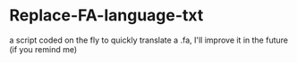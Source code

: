 # Replace-FA-language-txt
a script coded on the fly to quickly translate a .fa, I'll improve it in the future (if you remind me)
